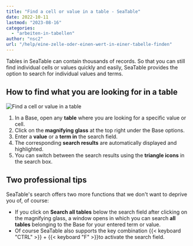 ```yaml
---
title: "Find a cell or value in a table - SeaTable"
date: 2022-10-11
lastmod: "2023-08-16"
categories: 
  - "arbeiten-in-tabellen"
author: "nsc2"
url: "/help/eine-zelle-oder-einen-wert-in-einer-tabelle-finden"
---
```


Tables in SeaTable can contain thousands of records. So that you can still find individual cells or values quickly and easily, SeaTable provides the option to search for individual values and terms.

## How to find what you are looking for in a table

![Find a cell or value in a table](https://seatable.io/wp-content/uploads/2022/10/Finding-a-cell-or-value-in-a-table-in-SeTable.gif)

1. In a Base, open any **table** where you are looking for a specific value or cell.
2. Click on the **magnifying glass** at the top right under the Base options.
3. Enter a **value** or a **term in** the search field.
4. The corresponding **search results** are automatically displayed and highlighted.
5. You can switch between the search results using the **triangle icons** in the search box.

## Two professional tips

SeaTable's search offers two more functions that we don't want to deprive you of, of course:

- If you click on **Search all tables** below the search field after clicking on the magnifying glass, a window opens in which you can search **all** **tables** belonging to the Base for your entered term or value.
- Of course SeaTable also supports the key combination {{< keyboard "CTRL" >}} + {{< keyboard "F" >}}to activate the search field.
